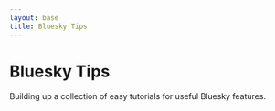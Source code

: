 ```yaml
---
layout: base
title: Bluesky Tips
---
```


# Bluesky Tips

Building up a collection of easy tutorials for useful Bluesky features.